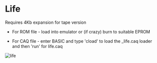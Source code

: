 # Life

Requires 4Kb expansion for tape version

* For ROM file - load into emulator or (if crazy) burn to suitable EPROM

* For CAQ file - enter BASIC and type 'cload' <Return> to load the _life.caq loader and then 'run' <Return> <Return> for life.caq

![life](https://user-images.githubusercontent.com/43847005/205618501-f191f88c-5859-43d0-9ba2-df520b61f0e0.png)
